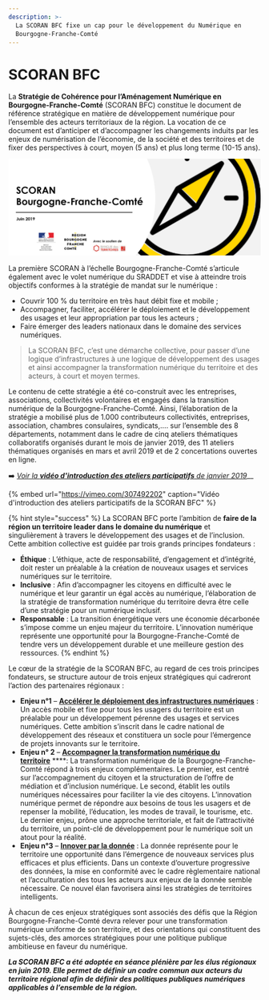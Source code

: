 ```yaml
---
description: >-
  La SCORAN BFC fixe un cap pour le développement du Numérique en
  Bourgogne-Franche-Comté
---
```


# SCORAN BFC

La **Stratégie de Cohérence pour l’Aménagement Numérique en Bourgogne-Franche-Comté** \(SCORAN BFC\) constitue le document de référence stratégique en matière de développement numérique pour l’ensemble des acteurs territoriaux de la région. La vocation de ce document est d’anticiper et d’accompagner les changements induits par les enjeux de numérisation de l’économie, de la société et des territoires et de fixer des perspectives à court, moyen \(5 ans\) et plus long terme \(10-15 ans\).

![](../../.gitbook/assets/scoran-bfc.png)

La première SCORAN à l’échelle Bourgogne-Franche-Comté s’articule également avec le volet numérique du SRADDET et vise à atteindre trois objectifs conformes à la stratégie de mandat sur le numérique :

* Couvrir 100 % du territoire en très haut débit fixe et mobile ;
* Accompagner, faciliter, accélérer le déploiement et le développement des usages et leur appropriation par tous les acteurs ;
* Faire émerger des leaders nationaux dans le domaine des services numériques.

> La SCORAN BFC, c’est une démarche collective, pour passer d’une logique d’infrastructures à une logique de développement des usages et ainsi accompagner la transformation numérique du territoire et des acteurs, à court et moyen termes.

Le contenu de cette stratégie a été co-construit avec les entreprises, associations, collectivités volontaires et engagés dans la transition numérique de la Bourgogne-Franche-Comté. Ainsi, l’élaboration de la stratégie a mobilisé plus de 1.000 contributeurs collectivités, entreprises, association, chambres consulaires, syndicats,…. sur l’ensemble des 8 départements, notamment dans le cadre de cinq ateliers thématiques collaboratifs organisés durant le mois de janvier 2019, des 11 ateliers thématiques organisés en mars et avril 2019 et de 2 concertations ouvertes en ligne.

➡️ [_Voir la **vidéo d'introduction des ateliers participatifs** de janvier 2019_](https://vimeo.com/307492202)\_\_

{% embed url="https://vimeo.com/307492202" caption="Vidéo d\'introduction des ateliers participatifs de la SCORAN BFC" %}

{% hint style="success" %}
La SCORAN BFC porte l’ambition de **faire de la région un territoire leader dans le domaine du numérique** et singulièrement à travers le développement des usages et de l’inclusion. Cette ambition collective est guidée par trois grands principes fondateurs :

* **Éthique** : L’éthique, acte de responsabilité, d’engagement et d’intégrité, doit rester un préalable à la création de nouveaux usages et services numériques sur le territoire.
* **Inclusive** : Afin d’accompagner les citoyens en difficulté avec le numérique et leur garantir un égal accès au numérique, l’élaboration de la stratégie de transformation numérique du territoire devra être celle d’une stratégie pour un numérique inclusif.
* **Responsable** : La transition énergétique vers une économie décarbonée s’impose comme un enjeu majeur du territoire. L’innovation numérique représente une opportunité pour la Bourgogne-Franche-Comté de tendre vers un développement durable et une meilleure gestion des ressources.
{% endhint %}

Le cœur de la stratégie de la SCORAN BFC, au regard de ces trois principes fondateurs, se structure autour de trois enjeux stratégiques qui cadreront l’action des partenaires régionaux :

* **Enjeu n°1** – [**Accélérer le déploiement des infrastructures numériques**](enjeu-n-1-accelerer-le-deploiement-des-infrastructures-numeriques.md) : Un accès mobile et fixe pour tous les usagers du territoire est un préalable pour un développement pérenne des usages et services numériques. Cette ambition s’inscrit dans le cadre national de développement des réseaux et constituera un socle pour l’émergence de projets innovants sur le territoire.
* **Enjeu n° 2** – [**Accompagner la transformation numérique du territoire**](enjeu-n-2-accompagner-la-transformation-numerique-du-territoire.md) ****: La transformation numérique de la Bourgogne-Franche-Comté répond à trois enjeux complémentaires. Le premier, est centré sur l’accompagnement du citoyen et la structuration de l’offre de médiation et d’inclusion numérique. Le second, établit les outils numériques nécessaires pour faciliter la vie des citoyens. L’innovation numérique permet de répondre aux besoins de tous les usagers et de repenser la mobilité, l’éducation, les modes de travail, le tourisme, etc. Le dernier enjeu, prône une approche territoriale, et fait de l’attractivité du territoire, un point-clé de développement pour le numérique soit un atout pour la réalité.
* **Enjeu n°3** – [**Innover par la donnée**](enjeu-n-3-innover-par-la-donnee.md) : La donnée représente pour le territoire une opportunité dans l’émergence de nouveaux services plus efficaces et plus efficients. Dans un contexte d’ouverture progressive des données, la mise en conformité avec le cadre règlementaire national et l’acculturation des tous les acteurs aux enjeux de la donnée semble nécessaire. Ce nouvel élan favorisera ainsi les stratégies de territoires intelligents.

À chacun de ces enjeux stratégiques sont associés des défis que la Région Bourgogne-Franche-Comté devra relever pour une transformation numérique uniforme de son territoire, et des orientations qui constituent des sujets-clés, des amorces stratégiques pour une politique publique ambitieuse en faveur du numérique.

_**La SCORAN BFC a été adoptée en séance plénière par les élus régionaux en juin 2019. Elle permet de définir un cadre commun aux acteurs du territoire régional afin de définir des politiques publiques numériques applicables à l’ensemble de la région.**_

